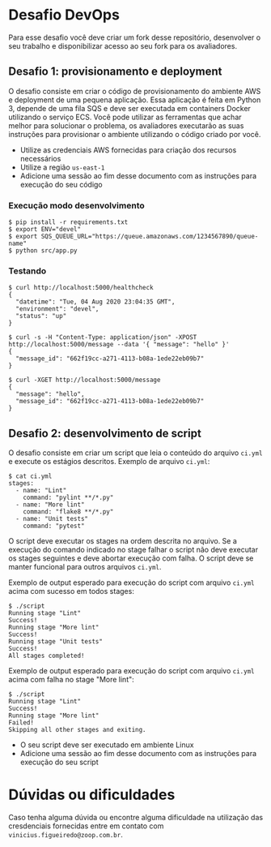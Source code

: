 # Desafio DevOps

Para esse desafio você deve criar um fork desse repositório, desenvolver o seu 
trabalho e disponibilizar acesso ao seu fork para os avaliadores.

## Desafio 1: provisionamento e deployment

O desafio consiste em criar o código de provisionamento do ambiente AWS e 
deployment de uma pequena aplicação. Essa aplicação é feita em Python 3, depende
de uma fila SQS e deve ser executada em containers Docker utilizando o serviço
ECS. Você pode utilizar as ferramentas que achar melhor para solucionar o 
problema, os avaliadores executarão as suas instruções para provisionar o
ambiente utilizando o código criado por você. 

* Utilize as credenciais AWS fornecidas para criação dos recursos necessários
* Utilize a região `us-east-1`
* Adicione uma sessão ao fim desse documento com as instruções para execução
  do seu código

### Execução modo desenvolvimento

    $ pip install -r requirements.txt
    $ export ENV="devel"
    $ export SQS_QUEUE_URL="https://queue.amazonaws.com/1234567890/queue-name"
    $ python src/app.py

### Testando

    $ curl http://localhost:5000/healthcheck
    {
      "datetime": "Tue, 04 Aug 2020 23:04:35 GMT", 
      "environment": "devel", 
      "status": "up"
    }

    $ curl -s -H "Content-Type: application/json" -XPOST http://localhost:5000/message --data '{ "message": "hello" }'
    {
      "message_id": "662f19cc-a271-4113-b08a-1ede22eb09b7"
    }

    $ curl -XGET http://localhost:5000/message
    {
      "message": "hello",
      "message_id": "662f19cc-a271-4113-b08a-1ede22eb09b7"
    }


## Desafio 2: desenvolvimento de script

O desafio consiste em criar um script que leia o conteúdo do arquivo `ci.yml` e
execute os estágios descritos. Exemplo de arquivo `ci.yml`:

    $ cat ci.yml
    stages:
      - name: "Lint"
        command: "pylint **/*.py"
      - name: "More lint"
        command: "flake8 **/*.py"
      - name: "Unit tests"
        command: "pytest"

O script deve executar os stages na ordem descrita no arquivo. Se a execução
do comando indicado no stage falhar o script não deve executar os stages 
seguintes e deve abortar execução com falha. O script deve se manter funcional
para outros arquivos `ci.yml`. 

Exemplo de output esperado para execução do script com arquivo `ci.yml` acima 
com sucesso em todos stages:

    $ ./script
    Running stage "Lint"
    Success!
    Running stage "More lint" 
    Success!
    Running stage "Unit tests"
    Success!
    All stages completed!

Exemplo de output esperado para execução do script com arquivo `ci.yml` acima 
com falha no stage "More lint":

    $ ./script
    Running stage "Lint"
    Success!
    Running stage "More lint" 
    Failed!
    Skipping all other stages and exiting.

* O seu script deve ser executado em ambiente Linux
* Adicione uma sessão ao fim desse documento com as instruções para execução
  do seu script


# Dúvidas ou dificuldades

Caso tenha alguma dúvida ou encontre alguma dificuldade na utilização das
cresdenciais fornecidas entre em contato com `vinicius.figueiredo@zoop.com.br`.
